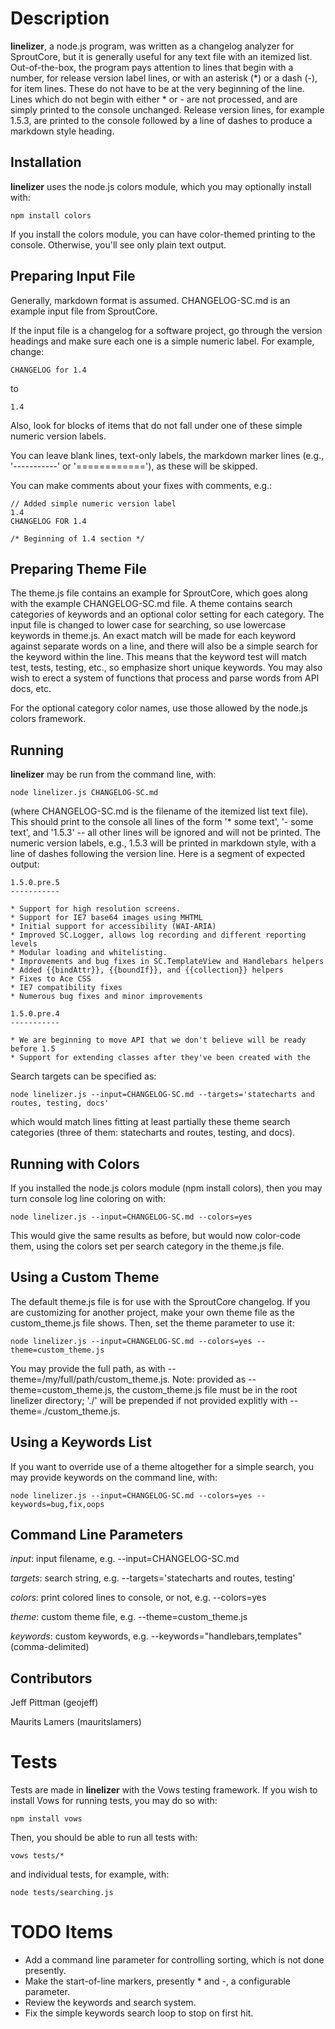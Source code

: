 Description
===============
**linelizer**, a node.js program, was written as a changelog analyzer for SproutCore, but it is generally useful for any text file with an itemized list. Out-of-the-box, the program pays attention to lines that begin with a number, for release version label lines, or with an asterisk (*) or a dash (-), for item lines. These do not have to be at the very beginning of the line. Lines which do not begin with either * or - are not processed, and are simply printed to the console unchanged. Release version lines, for example 1.5.3, are printed to the console followed by a line of dashes to produce a markdown style heading.

Installation
------------

**linelizer** uses the node.js colors module, which you may optionally install with:

	npm install colors

If you install the colors module, you can have color-themed printing to the console. Otherwise, you'll see only plain text output.

Preparing Input File
--------------------
Generally, markdown format is assumed. CHANGELOG-SC.md is an example input file from SproutCore.

If the input file is a changelog for a software project, go through the version headings and make sure each one is a simple numeric label. For example, change:

	CHANGELOG for 1.4

to

	1.4

Also, look for blocks of items that do not fall under one of these simple numeric version labels.

You can leave blank lines, text-only labels, the markdown marker lines (e.g., '-----------' or '============'), as these will be skipped.

You can make comments about your fixes with comments, e.g.:

	// Added simple numeric version label
	1.4
	CHANGELOG FOR 1.4

	/* Beginning of 1.4 section */

Preparing Theme File
--------------------
The theme.js file contains an example for SproutCore, which goes along with the example CHANGELOG-SC.md file. A theme contains search categories of keywords and an optional color setting for each category. The input file is changed to lower case for searching, so use lowercase keywords in theme.js. An exact match will be made for each keyword against separate words on a line, and there will also be a simple search for the keyword within the line. This means that the keyword test will match test, tests, testing, etc., so emphasize short unique keywords. You may also wish to erect a system of functions that process and parse words from API docs, etc.

For the optional category color names, use those allowed by the node.js colors framework.

Running
-------

**linelizer** may be run from the command line, with:

	node linelizer.js CHANGELOG-SC.md 

(where CHANGELOG-SC.md is the filename of the itemized list text file). This should print to the console all lines of the form '* some text', '- some text', and '1.5.3' -- all other lines will be ignored and will not be printed. The numeric version labels, e.g., 1.5.3 will be printed in markdown style, with a line of dashes following the version line. Here is a segment of expected output:

    1.5.0.pre.5
    -----------

    * Support for high resolution screens.
    * Support for IE7 base64 images using MHTML
    * Initial support for accessibility (WAI-ARIA)
    * Improved SC.Logger, allows log recording and different reporting levels
    * Modular loading and whitelisting.
    * Improvements and bug fixes in SC.TemplateView and Handlebars helpers
    * Added {{bindAttr}}, {{boundIf}}, and {{collection}} helpers
    * Fixes to Ace CSS
    * IE7 compatibility fixes
    * Numerous bug fixes and minor improvements

    1.5.0.pre.4
    -----------

    * We are beginning to move API that we don't believe will be ready before 1.5
    * Support for extending classes after they've been created with the

Search targets can be specified as:

    node linelizer.js --input=CHANGELOG-SC.md --targets='statecharts and routes, testing, docs'

which would match lines fitting at least partially these theme search categories (three of them: statecharts and routes, testing, and docs).

Running with Colors
-------------------

If you installed the node.js colors module (npm install colors), then you may turn console log line coloring on with:

    node linelizer.js --input=CHANGELOG-SC.md --colors=yes

This would give the same results as before, but would now color-code them, using the colors set per search category in the theme.js file.

Using a Custom Theme
--------------------

The default theme.js file is for use with the SproutCore changelog. If you are customizing for another project, make your own theme file as the custom_theme.js file shows. Then, set the theme parameter to use it:

    node linelizer.js --input=CHANGELOG-SC.md --colors=yes --theme=custom_theme.js

You may provide the full path, as with --theme=/my/full/path/custom_theme.js. Note: provided as --theme=custom_theme.js, the custom_theme.js file must be in the root linelizer directory; './' will be prepended if not provided explitly with --theme=./custom_theme.js.

Using a Keywords List
---------------------

If you want to override use of a theme altogether for a simple search, you may provide keywords on the command line, with:

    node linelizer.js --input=CHANGELOG-SC.md --colors=yes --keywords=bug,fix,oops

Command Line Parameters
-----------------------

*input*: input filename, e.g. --input=CHANGELOG-SC.md

*targets*: search string, e.g. --targets='statecharts and routes, testing'

*colors*: print colored lines to console, or not, e.g. --colors=yes

*theme*: custom theme file, e.g. --theme=custom_theme.js

*keywords*: custom keywords, e.g. --keywords="handlebars,templates" (comma-delimited)

Contributors
------------

Jeff Pittman (geojeff)

Maurits Lamers (mauritslamers)

Tests
=====
Tests are made in **linelizer** with the Vows testing framework. If you wish to install Vows for running tests, you may do so with:

	npm install vows

Then, you should be able to run all tests with:

    vows tests/*

and individual tests, for example, with:

    node tests/searching.js

TODO Items
==========
* Add a command line parameter for controlling sorting, which is not done presently.
* Make the start-of-line markers, presently * and -, a configurable parameter.
* Review the keywords and search system.
* Fix the simple keywords search loop to stop on first hit.

